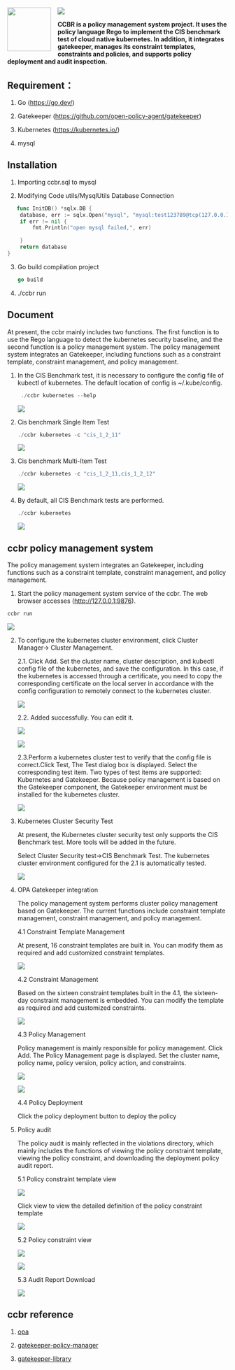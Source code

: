 <h1>
 <img src="pic/ccbr.jpg" align="left" width="100" style="margin-right: 15px">

</h1>

[![](https://img.shields.io/badge/license@champyin-brightgreen.svg)](https://github.com/niuzhi/ccbr/LICENSE.txt)

**CCBR is a policy management system project. It uses the policy language Rego to implement the CIS benchmark test of cloud native kubernetes. In addition, it integrates gatekeeper, manages its constraint templates, constraints and policies, and supports policy deployment and audit inspection.**



## Requirement：
1. Go (https://go.dev/)  

2. Gatekeeper (https://github.com/open-policy-agent/gatekeeper)  

3. Kubernetes (https://kubernetes.io/)  

4. mysql

## Installation
1. Importing ccbr.sql to mysql

2. Modifying Code utils/MysqlUtils Database Connection
```go
   func InitDB() *sqlx.DB {
	database, err := sqlx.Open("mysql", "mysql:test123789@tcp(127.0.0.1:3306)/policymanager")
	if err != nil {
		fmt.Println("open mysql failed,", err)

	}
	return database
}
```

3. Go build compilation project
   ```go
   go build
   ```

4. ./ccbr run

## Document
At present, the ccbr mainly includes two functions. The first function is to use the Rego language to detect the kubernetes security baseline, and the second function is a policy management system. The policy management system integrates an Gatekeeper, including functions such as a constraint template, constraint management, and policy management.

1. In the CIS Benchmark test, it is necessary to configure the config file of kubectl of kubernetes. The default location of config is ~/.kube/config.
   ```go
    ./ccbr kubernetes --help
   ```
   ![](pic/001.png)

2. Cis benchmark Single Item Test
   ```go
   ./ccbr kubernetes -c "cis_1_2_11"
   ```
    ![](pic/2.png)

3. Cis benchmark Multi-Item Test
   ```go
   ./ccbr kubernetes -c "cis_1_2_11,cis_1_2_12"
   ```
    ![](pic/3.png)

4. By default, all CIS Benchmark tests are performed.
   ```go
   ./ccbr kubernetes 
   ```
    ![](pic/002.png)

## ccbr policy management system
 The policy management system integrates an Gatekeeper, including functions such as a constraint template, constraint management, and policy management.
 1. Start the policy management system service of the ccbr. The web browser accesses   (http://127.0.0.1:9876).
   ```go
   ccbr run
   ```
   ![](pic/5.png)

 2. To configure the kubernetes cluster environment, click Cluster Manager-> Cluster Management.  
     
    2.1. Click Add. Set the cluster name, cluster description, and kubectl config file of the kubernetes, and save the configuration. In this case, if the kubernetes is accessed through a certificate, you need to copy the corresponding certificate on the local server in accordance with the config configuration to remotely connect to the kubernetes cluster.  

    ![](pic/6.png)

    2.2. Added successfully. You can edit it.  

    ![](pic/7.png)

    ![](pic/8.png)
         
    2.3.Perform a kubernetes cluster test to verify that the config file is correct.Click Test, The Test dialog box is displayed. Select the corresponding test item. Two types of test items are supported: Kubernetes and Gatekeeper. Because policy management is based on the Gatekeeper component, the Gatekeeper environment must be installed for the kubernetes cluster.    

    ![](pic/9.png) 

3. Kubernetes Cluster Security Test
   
   At present, the Kubernetes cluster security test only supports the CIS Benchmark test. More tools will be added in the future.

   Select Cluster Security test->CIS Benchmark Test. The kubernetes cluster environment configured for the 2.1 is automatically tested.

   ![](pic/10.png)

4. OPA Gatekeeper integration

   The policy management system performs cluster policy management based on Gatekeeper. The current functions include constraint template management, constraint management, and policy management. 

   4.1 Constraint Template Management
     
     At present, 16 constraint templates are built in. You can modify them as required and add customized constraint templates.

     ![](pic/11.png)

   4.2 Constraint Management
     
     Based on the sixteen constraint templates built in the 4.1, the sixteen-day constraint management is embedded. You can modify the template as required and add customized constraints.

     ![](pic/12.png)

   4.3 Policy Management

     Policy management is mainly responsible for policy management. Click Add. The Policy Management page is displayed. Set the cluster name, policy name, policy version, policy action, and constraints.

     ![](pic/13.png)

     ![](pic/14.png)

   4.4 Policy Deployment
     
      Click the policy deployment button to deploy the policy

5. Policy audit

   The policy audit is mainly reflected in the violations directory, which mainly includes the functions of viewing the policy constraint template, viewing the policy constraint, and downloading the deployment policy audit report.

   5.1 Policy constraint template view
    
    ![](pic/15.png)

    Click view to view the detailed definition of the policy constraint template

    ![](pic/16.png)

   5.2 Policy constraint view

    ![](pic/17.png)

    ![](pic/18.png)

   5.3 Audit Report Download
    
    ![](pic/19.png)
     

## ccbr reference

1. [opa](https://github.com/open-policy-agent/opa)

2. [gatekeeper-policy-manager](https://github.com/sighupio/gatekeeper-policy-manager)

3. [gatekeeper-library](https://github.com/open-policy-agent/gatekeeper-library) 




